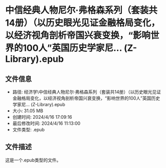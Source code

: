 ﻿# 中信经典人物尼尔·弗格森系列（套装共14册）（以历史眼光见证金融格局变化，以经济视角剖析帝国兴衰变换，“影响世界的100人”英国历史学家尼... (Z-Library).epub

## 文件信息
- 路径: 经济学\中信经典人物尼尔·弗格森系列（套装共14册）（以历史眼光见证金融格局变化，以经济视角剖析帝国兴衰变换，“影响世界的100人”英国历史学家尼... (Z-Library).epub
- 大小: 31.05 MB
- 创建时间: 2024/4/16 17:09:16
- 最后修改时间: 2024/4/16 11:13:00
- 文件类型: .epub

## 文件描述
这是一个.epub类型的文件。

